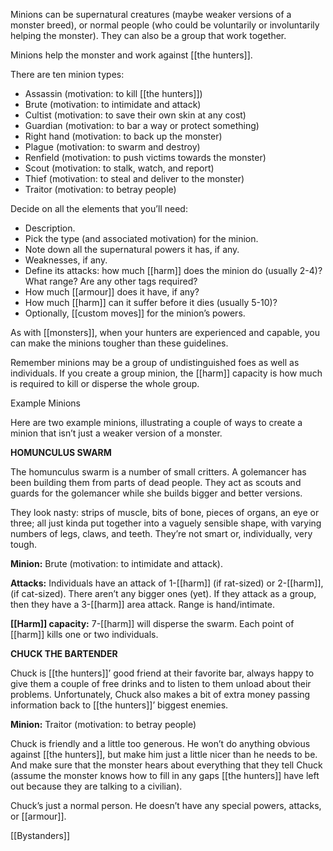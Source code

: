
Minions can be supernatural creatures (maybe weaker versions of a monster breed), or normal people (who could be voluntarily or involuntarily helping the monster). They can also be a group that work together.

Minions help the monster and work against [[the hunters]].

There are ten minion types:

- Assassin (motivation: to kill [[the hunters]])
- Brute (motivation: to intimidate and attack)
- Cultist (motivation: to save their own skin at any cost)
- Guardian (motivation: to bar a way or protect something)
- Right hand (motivation: to back up the monster)
- Plague (motivation: to swarm and destroy)
- Renfield (motivation: to push victims towards the monster)
- Scout (motivation: to stalk, watch, and report)
- Thief (motivation: to steal and deliver to the monster)
- Traitor (motivation: to betray people)

Decide on all the elements that you’ll need:

- Description.
- Pick the type (and associated motivation) for the minion.
- Note down all the supernatural powers it has, if any.
- Weaknesses, if any.
- Define its attacks: how much [[harm]] does the minion do (usually 2-4)? What range? Are any other tags required?
- How much [[armour]] does it have, if any?
- How much [[harm]] can it suffer before it dies (usually 5-10)?
- Optionally, [[custom moves]] for the minion’s powers.

As with [[monsters]], when your hunters are experienced and capable, you can make the minions tougher than these guidelines.

Remember minions may be a group of undistinguished foes as well as individuals. If you create a group minion, the [[harm]] capacity is how much is required to kill or disperse the whole group.

Example Minions

Here are two example minions, illustrating a couple of ways to create a minion that isn’t just a weaker version of a monster.

**HOMUNCULUS SWARM**

The homunculus swarm is a number of small critters. A golemancer has been building them from parts of dead people. They act as scouts and guards for the golemancer while she builds bigger and better versions.

They look nasty: strips of muscle, bits of bone, pieces of organs, an eye or three; all just kinda put together into a vaguely sensible shape, with varying numbers of legs, claws, and teeth. They’re not smart or, individually, very tough.

**Minion:** Brute (motivation: to intimidate and attack).

**Attacks:** Individuals have an attack of 1-[[harm]] (if rat-sized) or 2-[[harm]], (if cat-sized). There aren’t any bigger ones (yet). If they attack as a group, then they have a 3-[[harm]] area attack. Range is hand/intimate.

**[[Harm]] capacity:** 7-[[harm]] will disperse the swarm. Each point of [[harm]] kills one or two individuals.

**CHUCK THE BARTENDER**

Chuck is [[the hunters]]’ good friend at their favorite bar, always happy to give them a couple of free drinks and to listen to them unload about their problems. Unfortunately, Chuck also makes a bit of extra money passing information back to [[the hunters]]’ biggest enemies.

**Minion:** Traitor (motivation: to betray people)

Chuck is friendly and a little too generous. He won’t do anything obvious against [[the hunters]], but make him just a little nicer than he needs to be. And make sure that the monster hears about everything that they tell Chuck (assume the monster knows how to fill in any gaps [[the hunters]] have left out because they are talking to a civilian).

Chuck’s just a normal person. He doesn’t have any special powers, attacks, or [[armour]].

[[Bystanders]]

